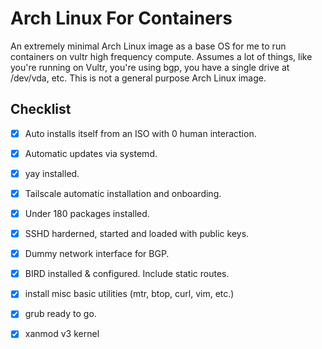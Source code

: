 # Arch Linux For Containers

An extremely minimal Arch Linux image as a base OS for me to run containers on vultr high frequency compute. Assumes a lot of things, like you're running on Vultr, you're using bgp, you have a single drive at /dev/vda, etc. This is not a general purpose Arch Linux image. 

## Checklist
- [x] Auto installs itself from an ISO with 0 human interaction.
- [x] Automatic updates via systemd.
- [x] yay installed.
- [x] Tailscale automatic installation and onboarding.
- [x] Under 180 packages installed.
- [x] SSHD harderned, started and loaded with public keys.
- [x] Dummy network interface for BGP.
- [x] BIRD installed & configured. Include static routes.
- [x] install misc basic utilities (mtr, btop, curl, vim, etc.)
- [x] grub ready to go.
- [x] xanmod v3 kernel

